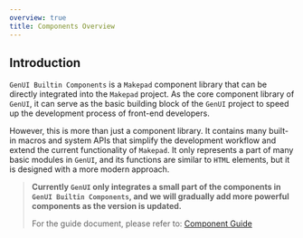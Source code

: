 ```yaml
---
overview: true
title: Components Overview
---
```


## Introduction

`GenUI Builtin Components` is a `Makepad` component library that can be directly integrated into the `Makepad` project. As the core component library of `GenUI`, it can serve as the basic building block of the `GenUI` project to speed up the development process of front-end developers.

However, this is more than just a component library. It contains many built-in macros and system APIs that simplify the development workflow and extend the current functionality of `Makepad`. It only represents a part of many basic modules in `GenUI`, and its functions are similar to `HTML` elements, but it is designed with a more modern approach.

> **Currently `GenUI` only integrates a small part of the components in `GenUI Builtin Components`, and we will gradually add more powerful components as the version is updated.**
>
> For the guide document, please refer to: [Component Guide](/zh/doc/components/overview)